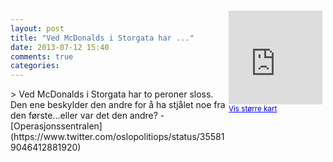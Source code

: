 ```yaml
---
layout: post
title: "Ved McDonalds i Storgata har ..."
date: 2013-07-12 15:40
comments: true
categories: 
---
```

<div style="float:right; margin:5px; position:relative;top:-130px;"><iframe width="150" height="150" frameborder="0" scrolling="no" marginheight="0" marginwidth="0" src="http://maps.google.com/maps?q=Storgata,+Oslo&hl=no&t=m&z=14&output=embed&iwloc=&"></iframe><br/><small><a href="http://maps.google.com/maps?q=Storgata,+Oslo&hl=no&t=m&z=14&source=embed&iwloc=A" style="color:#0000FF;text-align:left" target="_new">Vis st&oslash;rre kart</a></small></div>
> Ved McDonalds i Storgata har to peroner sloss. Den ene beskylder den andre for å ha stjålet noe fra den første...eller var det den andre?
- [Operasjonssentralen](https://www.twitter.com/oslopolitiops/status/355819046412881920)
